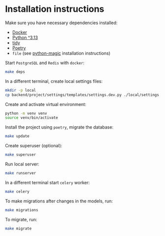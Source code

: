 # Installation instructions

Make sure you have necessary dependencies installed:

- [Docker](https://www.docker.com/)
- [Python ^3.13](https://www.python.org/)
- [tidy](https://www.html-tidy.org/)
- [Poetry](https://python-poetry.org/)
- `file` (see [python-magic](https://pypi.org/project/python-magic/) installation instructions)

Start `PostgreSQL` and `Redis` with `docker`:

```bash
make deps
```

In a different terminal, create local settings files:

```bash
mkdir -p local
cp backend/project/settings/templates/settings.dev.py ./local/settings.dev.py
```

Create and activate virtual environment:

```bash
python -m venv venv
source venv/bin/activate
```

Install the project using `poetry`, migrate the database:

```bash
make update
```

Create superuser (optional):

```bash
make superuser
```

Run local server:

```bash
make runserver
```

In a different terminal start `celery` worker:

```bash
make celery
```

To make migrations after changes in the models, run:

```bash
make migrations
```

To migrate, run:

```bash
make migrate
```
